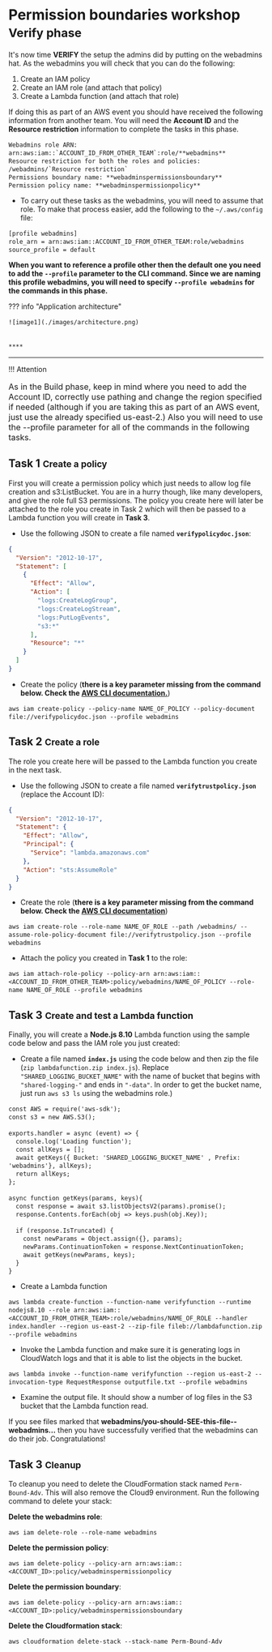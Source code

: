 # Permission boundaries workshop <small> Verify phase</small>

It's now time **VERIFY** the setup the admins did by putting on the webadmins hat. As the webadmins you will check that you can do the following: 

1. Create an IAM policy
2. Create an IAM role (and attach that policy) 
3. Create a Lambda function (and attach that role)

If doing this as part of an AWS event you should have received the following information from another team. You will need the **Account ID** and the **Resource restriction** information to complete the tasks in this phase.

```
Webadmins role ARN:	arn:aws:iam::`ACCOUNT_ID_FROM_OTHER_TEAM`:role/**webadmins**
Resource restriction for both the roles and policies: /webadmins/`Resource restriction`
Permissions boundary name: **webadminspermissionsboundary**
Permission policy name: **webadminspermissionpolicy**
```

* To carry out these tasks as the webadmins, you will need to assume that role. To make that process easier, add the following to the `~/.aws/config` file:

```
[profile webadmins]
role_arn = arn:aws:iam::ACCOUNT_ID_FROM_OTHER_TEAM:role/webadmins
source_profile = default
```

**When you want to reference a profile other then the default one you need to add the `--profile` parameter to the CLI command. Since we are naming this profile webadmins, you will need to specify `--profile webadmins` for the commands in this phase.**

??? info "Application architecture"
	
	![image1](./images/architecture.png)
	
	
	****

---

!!! Attention
    <p style="font-size:16px;">
      As in the Build phase, keep in mind where you need to add the Account ID, correctly use pathing and change the region specified if needed (although if you are taking this as part of an AWS event, just use the already specified us-east-2.) Also you will need to use the --profile parameter for all of the commands in the following tasks.
    </p>

## Task 1 <small>Create a policy</small>
	
First you will create a permission policy which just needs to allow log file creation and s3:ListBucket. You are in a hurry though, like many developers, and give the role full S3 permissions. The policy you create here will later be attached to the role you create in Task 2 which will then be passed to a Lambda function you will create in **Task 3**.

* Use the following JSON to create a file named **`verifypolicydoc.json`**: 
```json
{
  "Version": "2012-10-17",
  "Statement": [
    {
      "Effect": "Allow",
      "Action": [
        "logs:CreateLogGroup",
        "logs:CreateLogStream",
        "logs:PutLogEvents",
        "s3:*"
      ],
      "Resource": "*"
    }
  ]
}
```
* Create the policy (**there is a key parameter missing from the command below. Check the [AWS CLI documentation.](https://docs.aws.amazon.com/cli/latest/reference/)**)
```
aws iam create-policy --policy-name NAME_OF_POLICY --policy-document file://verifypolicydoc.json --profile webadmins
```
<!-- `aws iam create-policy --policy-name NAME_OF_POLICY --path /webadmins/ --policy-document file://verifypolicydoc.json` -->

## Task 2 <small>Create a role</small>

The role you create here will be passed to the Lambda function you create in the next task.

* Use the following JSON to create a file named **`verifytrustpolicy.json`** (replace the Account ID): 
```json
{
  "Version": "2012-10-17",
  "Statement": {
    "Effect": "Allow",
    "Principal": {
      "Service": "lambda.amazonaws.com"
    },
    "Action": "sts:AssumeRole"
  }
}
```
* Create the role (**there is a key parameter missing from the command below. Check the [AWS CLI documentation](https://docs.aws.amazon.com/cli/latest/reference/)**)
```
aws iam create-role --role-name NAME_OF_ROLE --path /webadmins/ --assume-role-policy-document file://verifytrustpolicy.json --profile webadmins
```
<!-- `aws iam create-role --role-name NAME_OF_ROLE --path /NAME_OF_PATH/ --assume-role-policy-document file://verifytrustpolicy.json --permissions-boundary arn:aws:iam::ACCOUNT_ID_FROM_OTHER_TEAM:policy/webadminspermissionsboundary` -->
* Attach the policy you created in **Task 1** to the role:
```
aws iam attach-role-policy --policy-arn arn:aws:iam::<ACCOUNT_ID_FROM_OTHER_TEAM>:policy/webadmins/NAME_OF_POLICY --role-name NAME_OF_ROLE --profile webadmins
```
		
## Task 3 <small>Create and test a Lambda function</small>

Finally, you will create a **Node.js 8.10** Lambda function using the sample code below and pass the IAM role you just created:
 
* Create a file named **`index.js`** using the code below and then zip the file (`zip lambdafunction.zip index.js`). Replace `"SHARED_LOGGING_BUCKET_NAME"` with the name of bucket that begins with `"shared-logging-"` and ends in `"-data"`. In order to get the bucket name, just run `aws s3 ls` using the webadmins role.)

``` node
const AWS = require('aws-sdk');
const s3 = new AWS.S3();

exports.handler = async (event) => {
  console.log('Loading function');
  const allKeys = [];
  await getKeys({ Bucket: 'SHARED_LOGGING_BUCKET_NAME' , Prefix: 'webadmins'}, allKeys);
  return allKeys;
};

async function getKeys(params, keys){
  const response = await s3.listObjectsV2(params).promise();
  response.Contents.forEach(obj => keys.push(obj.Key));

  if (response.IsTruncated) {
    const newParams = Object.assign({}, params);
    newParams.ContinuationToken = response.NextContinuationToken;
    await getKeys(newParams, keys); 
  }
}
```
* Create a Lambda function
```
aws lambda create-function --function-name verifyfunction --runtime nodejs8.10 --role arn:aws:iam::<ACCOUNT_ID_FROM_OTHER_TEAM>:role/webadmins/NAME_OF_ROLE --handler index.handler --region us-east-2 --zip-file fileb://lambdafunction.zip --profile webadmins
```
* Invoke the Lambda function and make sure it is generating logs in CloudWatch logs and that it is able to list the objects in the bucket.
```
aws lambda invoke --function-name verifyfunction --region us-east-2 --invocation-type RequestResponse outputfile.txt --profile webadmins
```
* Examine the output file. It should show a number of log files in the S3 bucket that the Lambda function read. 

If you see files marked that **webadmins/you-should-SEE-this-file--webadmins...** then you have successfully verified that the webadmins can do their job. Congratulations!

## Task 3 <small>Cleanup</small>

To cleanup you need to delete the CloudFormation stack named `Perm-Bound-Adv`. This will also remove the Cloud9 environment.  Run the following command to delete your stack:

**Delete the webadmins role**:
```
aws iam delete-role --role-name webadmins
```
**Delete the permission policy**:
```
aws iam delete-policy --policy-arn arn:aws:iam::<ACCOUNT_ID>:policy/webadminspermissionpolicy
```
**Delete the permission boundary**:
```
aws iam delete-policy --policy-arn arn:aws:iam::<ACCOUNT_ID>:policy/webadminspermissionsboundary
```
**Delete the Cloudformation stack**:
```
aws cloudformation delete-stack --stack-name Perm-Bound-Adv
```
<!-- 
* Navigate to the <a href="https://us-east-2.console.aws.amazon.com/cloudformation/home?region=us-east-2#/stacks?filter=active" target="_blank">AWS CloudFormation</a> console.
* Click the box next to the `Perm-Bound-Adv` stack.
* Click the **Actions** pull down menu and then click **Delete Stack**.
-->